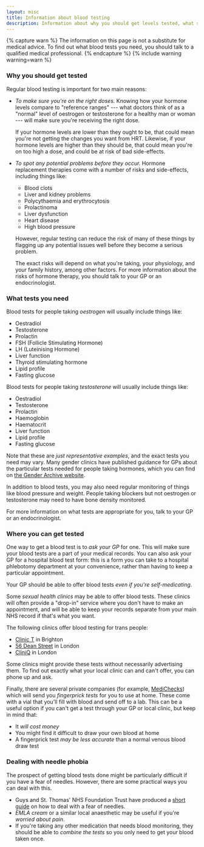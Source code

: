 ```yaml
---
layout: misc
title: Information about blood testing
description: Information about why you should get levels tested, what specifically should be tested, and where you might be able to get tested
---
```


{% capture warn %}
The information on this page is not a substitute for medical advice. To find out what blood tests you need, you should talk to a qualified medical professional.
{% endcapture %}
{% include warning warning=warn %}

### Why you should get tested

Regular blood testing is important for two main reasons:
* *To make sure you're on the right doses.* Knowing how your hormone levels compare to "reference ranges" --- what doctors think of as a "normal" level of oestrogen or testosterone for a healthy man or woman --- will make sure you're receiving the right dose.

  If your hormone levels are lower than they ought to be, that could mean you're not getting the changes you want from HRT. Likewise, if your hormone levels are higher than they should be, that could mean you're on too high a dose, and could be at risk of bad side-effects.
* *To spot any potential problems before they occur.* Hormone replacement therapies come with a number of risks and side-effects, including things like:
  * Blood clots
  * Liver and kidney problems 
  * Polycythaemia and erythrocytosis
  * Prolactinoma
  * Liver dysfunction
  * Heart disease
  * High blood pressure

  However, regular testing can reduce the risk of many of these things by flagging up any potential issues well before they become a serious problem.

  The exact risks will depend on what you're taking, your physiology, and your family history, among other factors. For more information about the risks of hormone therapy, you should talk to your GP or an endocrinologist.

### What tests you need

Blood tests for people taking *oestrogen* will usually include things like:
* Oestradiol
* Testosterone
* Prolactin
* FSH (Follicle Stimulating Hormone)
* LH (Luteinising Hormone)
* Liver function
* Thyroid stimulating hormone
* Lipid profile
* Fasting glucose

Blood tests for people taking *testosterone* will usually include things like:
* Oestradiol
* Testosterone
* Prolactin
* Haemoglobin
* Haematocrit
* Liver function
* Lipid profile
* Fasting glucose

Note that these are *just representative examples*, and the exact tests you need may vary. Many gender clinics have published guidance for GPs about the particular tests needed for people taking hormones, which you can find on [the Gender Archive website](https://genderarchive.org.uk/tag/hormones/).

In addition to blood tests, you may also need regular monitoring of things like blood pressure and weight. People taking blockers but not oestrogen or testosterone may need to have bone density monitored.

For more information on what tests are appropriate for you, talk to your GP or an endocrinologist.

### Where you can get tested

One way to get a blood test is to *ask your GP* for one. This will make sure your blood tests are a part of your medical records. You can also ask your GP for a hospital blood test form: this is a form you can take to a hospital phlebotomy department at your convenience, rather than having to keep a particular appointment.

Your GP should be able to offer blood tests *even if you're self-medicating*.

Some *sexual health clinics* may be able to offer blood tests. These clinics will often provide a "drop-in" service where you don't have to make an appointment, and will be able to keep your records separate from your main NHS record if that's what you want.

The following clinics offer blood testing for trans people:
* [Clinic T](https://brightonsexualhealth.com/service/clinic-t/) in Brighton
* [56 Dean Street](https://dean.st/trans-non-binary/) in London
* [CliniQ](https://cliniq.org.uk/cliniq-kings-south-london/) in London

Some clinics might provide these tests without necessarily advertising them. To find out exactly what your local clinic can and can't offer, you can phone up and ask.

Finally, there are several private companies (for example, [MediChecks](https://medichecks.com)) which will send you *fingerprick tests* for you to use at home. These come with a vial that you'll fill with blood and send off to a lab. This can be a useful option if you can't get a test through your GP or local clinic, but keep in mind that:
* It *will cost money*
* You might find it difficult to draw your own blood at home
* A fingerprick test *may be less accurate* than a normal venous blood draw test

### Dealing with needle phobia

The prospect of getting blood tests done might be particularly difficult if you have a fear of needles. However, there are some practical ways you can deal with this.

* Guys and St. Thomas' NHS Foundation Trust have produced a [short guide](https://www.guysandstthomas.nhs.uk/resources/patient-information/all-patients/overcoming-your-fear-of-needles.pdf) on how to deal with a fear of needles.
* *EMLA cream* or a similar local anaesthetic may be useful if you're *worried about pain*.
* If you're taking any other medication that needs blood monitoring, they should be able to *combine the tests* so you only need to get your blood taken once.
